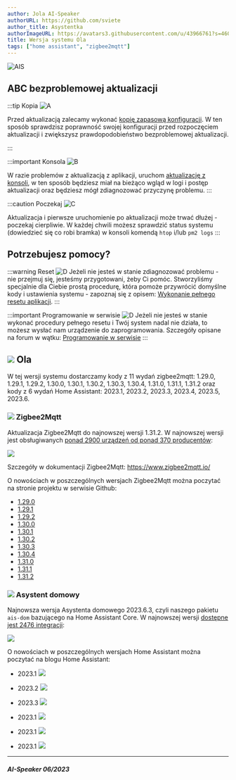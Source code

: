 ```yaml
---
author: Jola AI-Speaker
authorURL: https://github.com/sviete
author_title: Asystentka
authorImageURL: https://avatars3.githubusercontent.com/u/43966761?s=460&v=4
title: Wersja systemu Ola
tags: ["home assistant", "zigbee2mqtt"]
---
```


<div class="IntroAisBlogMenu" >

![AIS](/img/en/blog/202306/ais_version.png)

</div>

<!--truncate-->


## ABC bezproblemowej aktualizacji

:::tip Kopia ![A](/img/en/blog/202112/cloud-upload.png)

Przed aktualizacją zalecamy wykonać [kopię zapasową konfiguracji](/docs/ais_bramka_configuration_software#kopia-zapasowa-konfiguracji).
W ten sposób sprawdzisz poprawność swojej konfiguracji przed rozpoczęciem aktualizacji i zwiększysz prawdopodobieństwo bezproblemowej aktualizacji.

:::

:::important Konsola ![B](/img/en/blog/202112/console.png)

W razie problemów z aktualizacją z aplikacji, uruchom [aktualizację z konsoli](/docs/ais_bramka_update_manual), w ten sposób będziesz miał na bieżąco wgląd w logi i postęp aktualizacji oraz będziesz mógł zdiagnozować przyczynę problemu.
:::

:::caution Poczekaj ![C](/img/en/blog/202112/timer-sand.png)

Aktualizacja i pierwsze uruchomienie po aktualizacji może trwać dłużej - poczekaj cierpliwie.
W każdej chwili możesz sprawdzić status systemu (dowiedzieć się co robi bramka) w konsoli komendą ``htop`` i/lub ``pm2 logs``
:::

## Potrzebujesz pomocy?

:::warning Reset ![D](/img/en/blog/202112/broom.png)
Jeżeli nie jesteś w stanie zdiagnozować problemu - nie przejmuj się, jesteśmy przygotowani, żeby Ci pomóc.
Stworzyliśmy specjalnie dla Ciebie prostą procedurę, która pomoże przywrócić domyślne kody i ustawienia systemu - zapoznaj się z opisem: [Wykonanie pełnego resetu aplikacji](/docs/ais_bramka_reset_ais_step_by_step).
:::


:::important Programowanie w serwisie ![D](/img/en/blog/202112/lifebuoy.png)
Jeżeli nie jesteś w stanie wykonać procedury pełnego resetu i Twój system nadal nie działa, to możesz wysłać nam urządzenie do zaprogramowania.
Szczegóły opisane na forum w wątku: [Programowanie w serwisie](https://ai-speaker.discourse.group/t/usluga-programowania-urzadzen-w-ai-speaker/1368)
:::

## ![](/img/en/blog/202306/ais_version.png) Ola

W tej wersji systemu dostarczamy kody z 11 wydań zigbee2mqtt: 1.29.0, 1.29.1, 1.29.2, 1.30.0, 1.30.1, 1.30.2, 1.30.3, 1.30.4, 1.31.0, 1.31.1, 1.31.2 oraz kody z 6 wydań Home Assistant: 2023.1, 2023.2, 2023.3, 2023.4, 2023.5, 2023.6.


### ![](/img/en/blog/202102/honeybee.png) Zigbee2Mqtt

Aktualizacja Zigbee2Mqtt do najnowszej wersji 1.31.2.
W najnowszej wersji jest obsługiwanych [ponad 2900 urządzeń od ponad 370 producentów](https://www.zigbee2mqtt.io/supported-devices/):

[![](/img/en/blog/202306/zigbee2mqtt.png)](https://www.zigbee2mqtt.io/supported-devices/)


Szczegóły w dokumentacji Zigbee2Mqtt: https://www.zigbee2mqtt.io/


O nowościach w poszczególnych wersjach Zigbee2Mqtt można poczytać na stronie projektu w serwisie Github:

- [1.29.0](https://github.com/Koenkk/zigbee2mqtt/releases/tag/1.29.0)
- [1.29.1](https://github.com/Koenkk/zigbee2mqtt/releases/tag/1.29.1)
- [1.29.2](https://github.com/Koenkk/zigbee2mqtt/releases/tag/1.29.2)
- [1.30.0](https://github.com/Koenkk/zigbee2mqtt/releases/tag/1.30.0)
- [1.30.1](https://github.com/Koenkk/zigbee2mqtt/releases/tag/1.30.1)
- [1.30.2](https://github.com/Koenkk/zigbee2mqtt/releases/tag/1.30.2)
- [1.30.3](https://github.com/Koenkk/zigbee2mqtt/releases/tag/1.30.3)
- [1.30.4](https://github.com/Koenkk/zigbee2mqtt/releases/tag/1.30.4)
- [1.31.0](https://github.com/Koenkk/zigbee2mqtt/releases/tag/1.31.0)
- [1.31.1](https://github.com/Koenkk/zigbee2mqtt/releases/tag/1.31.1)
- [1.31.2](https://github.com/Koenkk/zigbee2mqtt/releases/tag/1.31.2)

### ![](/img/en/blog/202101/hass.png) Asystent domowy


Najnowsza wersja Asystenta domowego 2023.6.3, czyli naszego pakietu ``ais-dom`` bazującego na Home Assistant Core.
W najnowszej wersji [dostępne jest 2476 integracji](https://www.home-assistant.io/integrations/):



[![](/img/en/blog/202306/ha.png)](https://www.home-assistant.io/integrations/)




O nowościach w poszczególnych wersjach Home Assistant można poczytać na blogu Home Assistant:


- 2023.1 [![](https://www.home-assistant.io/images/blog/2023-01/social.png)](https://www.home-assistant.io/blog/2023/01/04/release-20231/)

- 2023.2 [![](https://www.home-assistant.io/images/blog/2023-02/social.png)](https://www.home-assistant.io/blog/2023/02/01/release-20232/)

- 2023.3 [![](https://www.home-assistant.io/images/blog/2023-03/social.png)](https://www.home-assistant.io/blog/2023/03/01/release-20233/)

- 2023.1 [![](https://www.home-assistant.io/images/blog/2023-04/social.png)](https://www.home-assistant.io/blog/2023/04/05/release-20234/)

- 2023.1 [![](https://www.home-assistant.io/images/blog/2023-05/social.png)](https://www.home-assistant.io/blog/2023/05/03/release-20235/)

- 2023.1 [![](https://www.home-assistant.io/images/blog/2023-06/social.png)](https://www.home-assistant.io/blog/2023/06/07/release-20236/)

--------

##### AI-Speaker 06/2023
